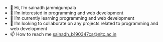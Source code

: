 - 👋 Hi, I’m sainadh jammigumpala
- 👀 I’m interested in programming and web development
- 🌱 I’m currently learning programming and web development 
- 💞️ I’m looking to collaborate on any projects related to programming and web development 
- 📫 How to reach me sainadh_b190347cs@nitc.ac.in

<!---
sainadh-lev/sainadh-lev is a ✨ special ✨ repository because its `README.md` (this file) appears on your GitHub profile.
You can click the Preview link to take a look at your changes.
--->
